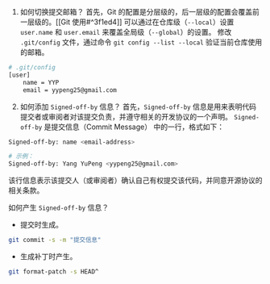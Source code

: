 1. 如何切换提交邮箱？
首先，Git 的配置是分层级的，后一层级的配置会覆盖前一层级的。[[Git 使用#^3f1ed4]]
可以通过在仓库级（`--local`）设置 `user.name` 和 `user.email` 来覆盖全局级（`--global`）的设置。
修改 `.git/config` 文件，通过命令 `git config --list --local` 验证当前仓库使用的邮箱。
```bash
# .git/config
[user]
    name = YYP
    email = yypeng25@gmail.com
```

2. 如何添加 `Signed-off-by` 信息？
首先，`Signed-off-by` 信息是用来表明代码提交者或审阅者对该提交负责，并遵守相关的开发协议的一个声明。
`Signed-off-by` 是提交信息（Commit Message） 中的一行，格式如下：
```bash
Signed-off-by: name <email-address>

# 示例：
Signed-off-by: Yang YuPeng <yypeng25@gmail.com>
```
该行信息表示该提交人（或审阅者）确认自己有权提交该代码，并同意开源协议的相关条款。

如何产生 `Signed-off-by` 信息？
- 提交时生成。
```bash
git commit -s -m "提交信息"
```

- 生成补丁时产生。
```bash
git format-patch -s HEAD^
```




